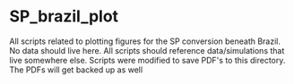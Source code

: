 # SP_brazil_plot

All scripts related to plotting figures for the SP conversion beneath Brazil.
No data should live here. All scripts should reference data/simulations that live 
somewhere else. Scripts were modified to save PDF's to this directory. The PDFs
will get backed up as well

